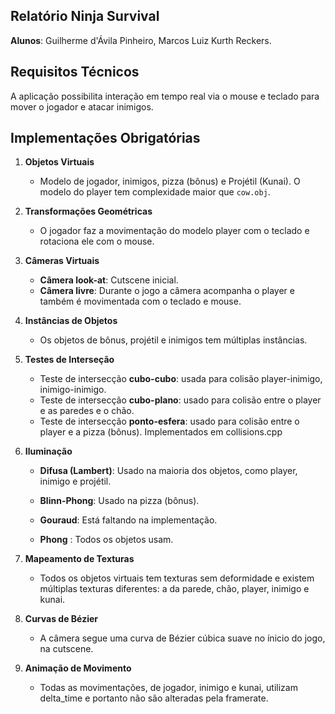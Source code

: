 ## Relatório Ninja Survival
**Alunos**: Guilherme d'Ávila Pinheiro, Marcos Luiz Kurth Reckers.

## Requisitos Técnicos
 A aplicação possibilita interação em tempo real via o mouse e teclado para mover o jogador e atacar inimigos.

## Implementações Obrigatórias

1. **Objetos Virtuais**
   * Modelo de jogador, inimigos, pizza (bônus) e Projétil (Kunai).
   O modelo do player tem complexidade maior que `cow.obj`.

2. **Transformações Geométricas**
   * O jogador faz a movimentação do modelo player com o teclado e rotaciona ele com o mouse.

3. **Câmeras Virtuais**
     * **Câmera look-at**:
     Cutscene inicial.
     * **Câmera livre**:
     Durante o jogo a câmera acompanha o player e também é movimentada com o teclado e mouse.

4. **Instâncias de Objetos**
   * Os objetos de bônus, projétil e inimigos tem múltiplas instâncias.

5. **Testes de Interseção**
   * Teste de intersecção **cubo-cubo**: usada para colisão player-inimigo, inimigo-inimigo.
   * Teste de intersecção **cubo-plano**: usado para colisão entre o player e as paredes e o chão.
   * Teste de intersecção **ponto-esfera**: usado para colisão entre o player e a pizza (bônus).
   Implementados em collisions.cpp

6. **Iluminação**
     * **Difusa (Lambert)**: Usado na maioria dos objetos, como player, inimigo e projétil.

     * **Blinn-Phong**: Usado na pizza (bônus).

     * **Gouraud**: Está faltando na implementação.

     * **Phong** : Todos os objetos usam.

7. **Mapeamento de Texturas**
   * Todos os objetos virtuais tem texturas sem deformidade e existem múltiplas texturas diferentes: a da parede, chão, player, inimigo e kunai.

8. **Curvas de Bézier**
   * A câmera segue uma  curva de Bézier cúbica suave no ínicio do jogo, na cutscene.

9. **Animação de Movimento**
    * Todas as movimentações, de jogador, inimigo e kunai, utilizam delta_time e portanto não são alteradas pela framerate.